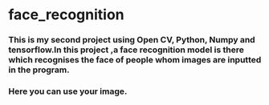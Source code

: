 # face_recognition
### This is my second project using Open CV, Python, Numpy and tensorflow.In this project ,a face recognition model is there which recognises the face of people whom images are inputted in the program.
### Here you can use your image.
